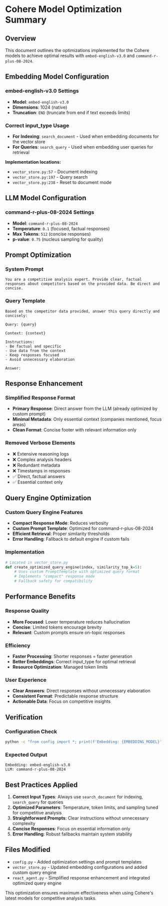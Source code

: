 # Cohere Model Optimization Summary

## Overview
This document outlines the optimizations implemented for the Cohere models to achieve optimal results with `embed-english-v3.0` and `command-r-plus-08-2024`.

## Embedding Model Configuration

### embed-english-v3.0 Settings
- **Model**: `embed-english-v3.0`
- **Dimensions**: 1024 (native)
- **Truncation**: `END` (truncate from end if text exceeds limits)

### Correct input_type Usage
- **For Indexing**: `search_document` - Used when embedding documents for the vector store
- **For Queries**: `search_query` - Used when embedding user queries for retrieval

**Implementation locations:**
- `vector_store.py:57` - Document indexing
- `vector_store.py:197` - Query search  
- `vector_store.py:238` - Reset to document mode

## LLM Model Configuration

### command-r-plus-08-2024 Settings
- **Model**: `command-r-plus-08-2024`
- **Temperature**: `0.1` (focused, factual responses)
- **Max Tokens**: `512` (concise responses)
- **p-value**: `0.75` (nucleus sampling for quality)

## Prompt Optimization

### System Prompt
```
You are a competitive analysis expert. Provide clear, factual responses about competitors based on the provided data. Be direct and concise.
```

### Query Template
```
Based on the competitor data provided, answer this query directly and concisely:

Query: {query}

Context: {context}

Instructions:
- Be factual and specific
- Use data from the context
- Keep responses focused
- Avoid unnecessary elaboration

Answer:
```

## Response Enhancement

### Simplified Response Format
- **Primary Response**: Direct answer from the LLM (already optimized by custom prompt)
- **Minimal Metadata**: Only essential context (companies mentioned, focus areas)
- **Clean Format**: Concise footer with relevant information only

### Removed Verbose Elements
- ❌ Extensive reasoning logs
- ❌ Complex analysis headers
- ❌ Redundant metadata
- ❌ Timestamps in responses
- ✅ Direct, factual answers
- ✅ Essential context only

## Query Engine Optimization

### Custom Query Engine Features
- **Compact Response Mode**: Reduces verbosity
- **Custom Prompt Template**: Optimized for command-r-plus-08-2024
- **Efficient Retrieval**: Proper similarity thresholds
- **Error Handling**: Fallback to default engine if custom fails

### Implementation
```python
# Located in vector_store.py
def create_optimized_query_engine(index, similarity_top_k=5):
    # Uses custom PromptTemplate with optimized query format
    # Implements "compact" response mode
    # Fallback safety for compatibility
```

## Performance Benefits

### Response Quality
- **More Focused**: Lower temperature reduces hallucination
- **Concise**: Limited tokens encourage brevity
- **Relevant**: Custom prompts ensure on-topic responses

### Efficiency
- **Faster Processing**: Shorter responses = faster generation
- **Better Embeddings**: Correct input_type for optimal retrieval
- **Resource Optimization**: Managed token limits

### User Experience
- **Clear Answers**: Direct responses without unnecessary elaboration
- **Consistent Format**: Predictable response structure
- **Actionable Data**: Focus on competitive insights

## Verification

### Configuration Check
```bash
python -c "from config import *; print(f'Embedding: {EMBEDDING_MODEL}'); print(f'LLM: {LLM_MODEL}')"
```

### Expected Output
```
Embedding: embed-english-v3.0
LLM: command-r-plus-08-2024
```

## Best Practices Applied

1. **Correct Input Types**: Always use `search_document` for indexing, `search_query` for queries
2. **Optimized Parameters**: Temperature, token limits, and sampling tuned for competitive analysis
3. **Straightforward Prompts**: Clear instructions without unnecessary complexity
4. **Concise Responses**: Focus on essential information only
5. **Error Handling**: Robust fallbacks maintain system stability

## Files Modified

- `config.py` - Added optimization settings and prompt templates
- `vector_store.py` - Updated embedding configurations and added custom query engine
- `react_agent.py` - Simplified response enhancement and integrated optimized query engine

This optimization ensures maximum effectiveness when using Cohere's latest models for competitive analysis tasks.